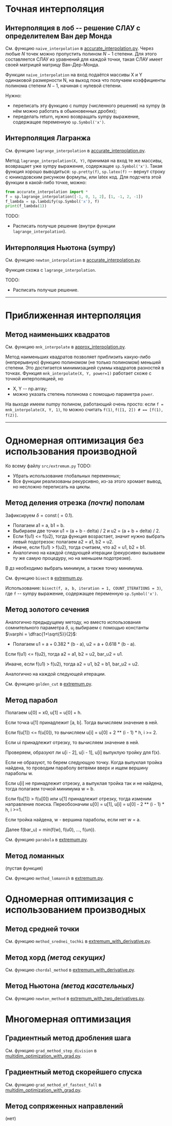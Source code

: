 # Точная интерполяция

## Интерполяция в лоб -- решение СЛАУ с определителем Ван дер Монда

См. функцию `naive_interpolation` в [accurate_interpolation.py](src/accurate_interpolation.py).
Через любые $N$ точек можно пропустить полином $N-1$ степени. Для этого составляется 
СЛАУ из уравнений для каждой точки, такая СЛАУ имеет своей матрицей матрицу Ван-Дер-Монда.

Функции `naive_interpolation` на вход подаётся массивы X и Y одинаковой размерности N,
на выход пока что получаем коэффициенты полинома степени $N-1$, начиная с нулевой степени.

Нужно:
- переписать эту функцию с numpy (численного решения) на sympy (в нём можно работать в обыкновенных дробях);
- переделать return, нужно возвращать sympy выражение, содержащее переменную `sp.Symbol('x')`.

## Интерполяция Лагранжа

См. функцию `lagrange_interpolation` в [accurate_interpolation.py](src/accurate_interpolation.py).

Метод `lagrange_interpolation(X, Y)`, принимая на вход те же массивы, возвращает уже
sympy выражение, содержащее `sp.Symbol('x')`. Такая функция хорошо выводиться:
`sp.pretty(f)`, `sp.latex(f)` -- вернут строку с юникодовским рисунком формулы, или latex код.
Для подсчета этой функции в какой-либо точке, можно:
```Python
from accurate_interpolation import *
f = sp.lagrange_interpolation([-1, 0, 1, 2], [1, -1, 2, -1])
f_lambda = sp.lambdify(sp.Symbol('x'), f)
print(f_lambda(1))
```

TODO:
- Расписать получше решение (внутри функции `lagrange_interpolation`).

## Интерполяция Ньютона (sympy)

См. функцию `newton_interpolation` в [accurate_interpolation.py](src/accurate_interpolation.py).

Функция схожа с `lagrange_interpolation`.

TODO:
- Расписать получше решение.

---

# Приближенная интерполяция
## Метод наименьших квадратов

См. функцию `mnk_interpolate` в [approx_interpolation.py](src/approx_interpolation.py).

[//]: # (Имеется некоторая функция, у которой мы знаем только набор значений функции. )

[//]: # ()
[//]: # (В ДЗ требуется для вычислений выбрать значения в концах отрезка и всех целых точек внутри него.)

Метод наименьших квадратов позволяет приблизить какую-либо (непрерывную) функцию
полиномом (не только полиномом) меньшей степени. Это достигается минимизацией суммы квадратов
разностей в точках. Функция `mnk_interpolate(X, Y, power=1)` работает схоже с точной интерполяцией,
но 
- X, Y -- np.array;
- можно указать степень полинома с помощью параметра `power`.

На выходе имеем numpy полином, работающий очень просто: если `f = mnk_interpolate(X, Y, 1)`,
то можно считать `f(1)`, `f([1, 2]) # == [f(1), f(2)]`.


--- 

# Одномерная оптимизация без использования производной

Ко всему файлу `src/extremum.py` TODO:
- Убрать использование глобальных переменных;
- Все функции реализованы рекурсивно, из-за этого хромает вывод, но несложно переписать на циклы.

## Метод деления отрезка _(почти)_ пополам

Зафиксируем $\delta = \operatorname{const} (=0.1)$.
- Полагаем a1 = a, b1 = b.  
- Выбираем две точки u1 = (a + b - delta) / 2 и u2 = (a + b + delta) / 2. 
- Если f(u1) <= f(u2), тогда функция возрастает, значит нужно выбрать левый подотрезок:
полагаем a2 = a1, b2 = u2. 
- Иначе, если f(u1) > f(u2), тогда считаем, что a2 = u1, b2 = b1.
- Аналогично на каждой следующей итерации (рекурсивно вызываем ту же самую процедуру, но на меньшем подотрезке).

В дз необходимо выбрать минимум, а также точку минимума. 

См. функцию `bisect` в [extremum.py](src/extremum.py).

Использование: `bisect(f, a, b, iteration = 1, COUNT_ITERATIONS = 3)`, где 
`f` -- sympy выражение, содержащее переменную `sp.Symbol('x')`.


## Метод золотого сечения

Аналогично предыдущему методу, но вместо использования сомнительного параметра $\delta$,
$u_i$ выбираем с помощью константы $\varphi = \dfrac{1+\sqrt{5}}{2}$:
- Полагаем u1 = a + 0.382 * (b - a), u2 = a + 0.618 * (b - a). 

Если f(u1) <= f(u2), тогда a2 = a1, b2 = u2, bar_u2 = u1.

Инааче, если f(u1) > f(u2), тогда a2 = u1, b2 = b1, bar_u2 = u2.

Аналогично на каждой следующей итерации.

См. функцию `golden_cut` в [extremum.py](src/extremum.py). 

## Метод парабол 

Полагаем u[0] = x0, u[1] = u[0] + h. 

Если точка u[1] принадлежит [a, b]. Тогда вычисляем значение в ней. 

Если f(u[1]) <= f(u[0]), то вычисляем u[i] = u[0] + 2 ** (i - 1) * h, i >= 2.

Если ui принадлежит отрезку, то вычисляем значение в ней. 

Проверяем, образуют ли u[i - 2], u[i - 1], u[i] выпуклую тройку для f(x). 

Если не образуют, то берем следующую точку. Когда выпуклая тройка найдена, то проводим параболу ветвями вверх и ищем вершину параболы w. 

Если u[i] не принадлежит отрезку, а выпуклая тройка так и не найдена, тогда полагаем точкой минимума w = b. 

Если f(u[1]) > f(u[0]) или u[1] принадлежит отрезку, тогда изменим направление поиска. Переобозначим u[0] = u[1], u[i] = u[0] - 2 ** (i - 1) * h, i >=1.

Если тройка найдена, w - вершина параболы, если нет w = a. 

Далее f(bar_u) = min(f(w), f(u0), ..., f(un)).

См. функцию `parabola` в [extremum.py](src/extremum.py).

## Метод ломанных 

(пустая функция)

См. функцию `method_lomannih` в [extremum.py](src/extremum.py). 

# Одномерная оптимизация с использованием производных

## Метод средней точки

См. функцию `method_srednei_tochki` в [extremum_with_derivative.py](src/extremum_with_derivative.py).

## Метод хорд _(метод секущих)_

См. функцию `chordal_method` в [extremum_with_derivative.py](src/extremum_with_derivative.py).

## Метод Ньютона _(метод касательных)_

См. функцию `newton_method` в [extremum_with_two_derivatives.py](src/extremum_with_two_derivatives.py).

# Многомерная оптимизация 

## Градиентный метод дробления шага

См. функцию `grad_method_step_division` в [multidim_optimization_with_grad.py](src/multidim_optimization_with_grad.py).

## Градиентный метод скорейшего спуска

См. функцию `grad_method_of_fastest_fall` в [multidim_optimization_with_grad.py](src/multidim_optimization_with_grad.py).

## Метод сопряженных направлений

(нет)
